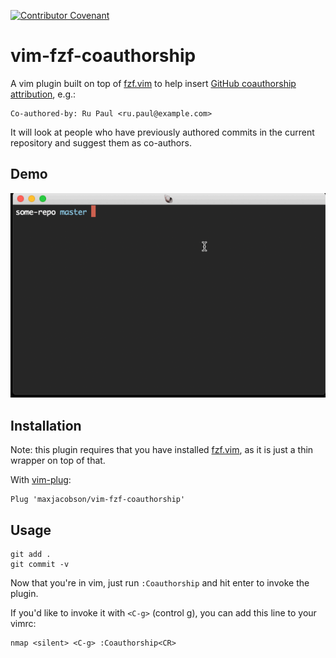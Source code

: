 [![Contributor Covenant](https://img.shields.io/badge/Contributor%20Covenant-v1.4%20adopted-ff69b4.svg)](CODE_OF_CONDUCT.md)

# vim-fzf-coauthorship

A vim plugin built on top of [fzf.vim] to help insert [GitHub coauthorship attribution][attribution], e.g.:

```
Co-authored-by: Ru Paul <ru.paul@example.com>
```

It will look at people who have previously authored commits in the current repository and suggest them as co-authors.

[attribution]: https://help.github.com/en/articles/creating-a-commit-with-multiple-authors

## Demo

![Demo of the plugin in action](./demo.gif)

## Installation

Note: this plugin requires that you have installed [fzf.vim], as it is just a thin wrapper on top of that.

With [vim-plug]:

```vim
Plug 'maxjacobson/vim-fzf-coauthorship'
```

[vim-plug]: https://github.com/junegunn/vim-plug

## Usage

```
git add .
git commit -v
```

Now that you're in vim, just run `:Coauthorship` and hit enter to invoke the plugin.

If you'd like to invoke it with `<C-g>` (control g), you can add this line to your vimrc:

```vim
nmap <silent> <C-g> :Coauthorship<CR>
```

[fzf.vim]: https://github.com/junegunn/fzf.vim
